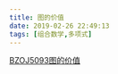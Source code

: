 ```yaml
---
title: 图的价值
date: 2019-02-26 22:49:13
tags: [组合数学,多项式]
---
```


[BZOJ5093图的价值](https://www.lydsy.com/JudgeOnline/problem.php?id=5093)

